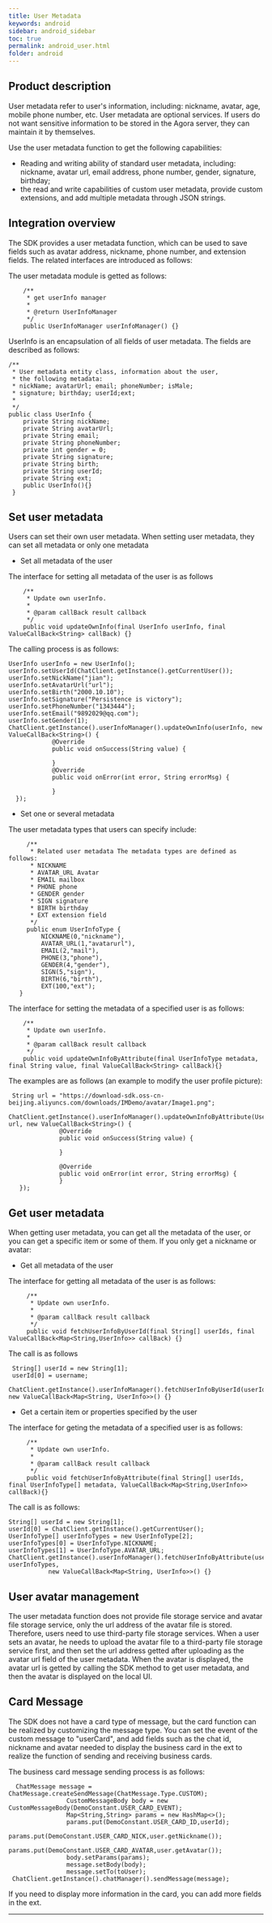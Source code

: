 ```yaml
---
title: User Metadata
keywords: android
sidebar: android_sidebar
toc: true
permalink: android_user.html
folder: android
---
```


## Product description

  User metadata refer to user's information, including: nickname, avatar, age, mobile phone number, etc.
  User metadata are optional services. If users do not want sensitive information to be stored in the Agora server, they can maintain it by themselves.

  Use the user metadata function to get the following capabilities:

  - Reading and writing ability of standard user metadata, including: nickname, avatar url, email address, phone number, gender, signature, birthday;
  - the read and write capabilities of custom user metadata, provide custom extensions, and add multiple metadata through JSON strings.

## Integration overview

The SDK provides a user metadata function, which can be used to save fields such as avatar address, nickname, phone number, and extension fields. The related interfaces are introduced as follows:

The user metadata module is getted as follows:

        /**
         * get userInfo manager
         *
         * @return UserInfoManager
         */
        public UserInfoManager userInfoManager() {}

UserInfo is an encapsulation of all fields of user metadata. The fields are described as follows:

    /** 
     * User metadata entity class, information about the user,
     * the following metadata:
     * nickName; avatarUrl; email; phoneNumber; isMale;
     * signature; birthday; userId;ext;
     *
     */
    public class UserInfo {
        private String nickName;
        private String avatarUrl;
        private String email;
        private String phoneNumber;
        private int gender = 0;
        private String signature;
        private String birth;
        private String userId;
        private String ext;
        public UserInfo(){}
     }

## Set user metadata

Users can set their own user metadata. When setting user metadata, they can set all metadata or only one metadata

- Set all metadata of the user

The interface for setting all metadata of the user is as follows

        /**
         * Update own userInfo.
         *
         * @param callBack result callback
         */
        public void updateOwnInfo(final UserInfo userInfo, final ValueCallBack<String> callBack) {}

The calling process is as follows:

    UserInfo userInfo = new UserInfo();
    userInfo.setUserId(ChatClient.getInstance().getCurrentUser());
    userInfo.setNickName("jian");
    userInfo.setAvatarUrl("url");
    userInfo.setBirth("2000.10.10");
    userInfo.setSignature("Persistence is victory");
    userInfo.setPhoneNumber("1343444");
    userInfo.setEmail("9892029@qq.com");
    userInfo.setGender(1);
    ChatClient.getInstance().userInfoManager().updateOwnInfo(userInfo, new ValueCallBack<String>() {
                @Override
                public void onSuccess(String value) {

                }
                @Override
                public void onError(int error, String errorMsg) {

                }
      });

- Set one or several metadata

The user metadata types that users can specify include:

         /**
          * Related user metadata The metadata types are defined as follows:
          * NICKNAME
          * AVATAR_URL Avatar
          * EMAIL mailbox
          * PHONE phone
          * GENDER gender
          * SIGN signature
          * BIRTH birthday
          * EXT extension field
          */
         public enum UserInfoType {
             NICKNAME(0,"nickname"),
             AVATAR_URL(1,"avatarurl"),
             EMAIL(2,"mail"),
             PHONE(3,"phone"),
             GENDER(4,"gender"),
             SIGN(5,"sign"),
             BIRTH(6,"birth"),
             EXT(100,"ext");
       }

The interface for setting the metadata of a specified user is as follows:

        /**
         * Update own userInfo.
         *
         * @param callBack result callback
         */
        public void updateOwnInfoByAttribute(final UserInfoType metadata, final String value, final ValueCallBack<String> callBack){}

The examples are as follows (an example to modify the user profile picture):

     String url = "https://download-sdk.oss-cn-beijing.aliyuncs.com/downloads/IMDemo/avatar/Image1.png";
     ChatClient.getInstance().userInfoManager().updateOwnInfoByAttribute(UserInfoType.AVATAR_URL, url, new ValueCallBack<String>() {
                  @Override
                  public void onSuccess(String value) {
                            
                  }
    
                  @Override
                  public void onError(int error, String errorMsg) {
                  }
       });

## Get user metadata

When getting user metadata, you can get all the metadata of the user, or you can get a specific item or some of them. If you only get a nickname or avatar:

- Get all metadata of the user

The interface for getting all metadata of the user is as follows:

         /**
          * Update own userInfo.
          *
          * @param callBack result callback
          */
         public void fetchUserInfoByUserId(final String[] userIds, final ValueCallBack<Map<String,UserInfo>> callBack) {}

The call is as follows

     String[] userId = new String[1];
     userId[0] = username;
     ChatClient.getInstance().userInfoManager().fetchUserInfoByUserId(userId, new ValueCallBack<Map<String, UserInfo>>() {}

- Get a certain item or properties specified by the user

The interface for geting the metadata of a specified user is as follows:

         /**
          * Update own userInfo.
          *
          * @param callBack result callback
          */
         public void fetchUserInfoByAttribute(final String[] userIds, final UserInfoType[] metadata, ValueCallBack<Map<String,UserInfo>> callBack){}

The call is as follows:

    String[] userId = new String[1];
    userId[0] = ChatClient.getInstance().getCurrentUser();
    UserInfoType[] userInfoTypes = new UserInfoType[2];
    userInfoTypes[0] = UserInfoType.NICKNAME;
    userInfoTypes[1] = UserInfoType.AVATAR_URL;
    ChatClient.getInstance().userInfoManager().fetchUserInfoByAttribute(userId, userInfoTypes,
               new ValueCallBack<Map<String, UserInfo>>() {}

## User avatar management

The user metadata function does not provide file storage service and avatar file storage service, only the url address of the avatar file is stored. Therefore, users need to use third-party file storage services. When a user sets an avatar, he needs to upload the avatar file to a third-party file storage service first, and then set the url address getted after uploading as the avatar url field of the user metadata. When the avatar is displayed, the avatar url is getted by calling the SDK method to get user metadata, and then the avatar is displayed on the local UI.

## Card Message

The SDK does not have a card type of message, but the card function can be realized by customizing the message type. You can set the event of the custom message to \"userCard\", and add fields such as the chat id, nickname and avatar needed to display the business card in the ext to realize the function of sending and receiving business cards.

The business card message sending process is as follows:

      ChatMessage message = ChatMessage.createSendMessage(ChatMessage.Type.CUSTOM);
                    CustomMessageBody body = new CustomMessageBody(DemoConstant.USER_CARD_EVENT);
                    Map<String,String> params = new HashMap<>();
                    params.put(DemoConstant.USER_CARD_ID,userId);
                    params.put(DemoConstant.USER_CARD_NICK,user.getNickname());
                    params.put(DemoConstant.USER_CARD_AVATAR,user.getAvatar());
                    body.setParams(params);
                    message.setBody(body);
                    message.setTo(toUser);
     ChatClient.getInstance().chatManager().sendMessage(message);

If you need to display more information in the card, you can add more fields in the ext.


------------------------------------------------------------------------
